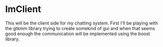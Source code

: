 ImClient
========
This will be the client side for my chatting system. First I'll be playing
with the gtkmm library trying to create somekind of gui and when that seems
good enough the communication will be implemented using the boost library.
